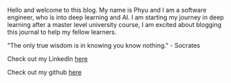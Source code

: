 Hello and welcome to this blog. 
My name is Phyu and I am a software engineer, who is into deep learning and AI. I am starting my journey in deep learning after a master level university course, I am excited about blogging this journal to help my fellow learners. 

"The only true wisdom is in knowing you know nothing." - Socrates  

Check out my LinkedIn [here](https://www.linkedin.com/in/phyuthwekhaing)

Check out my github [here](https://github.com/phyuthwekhaing)
